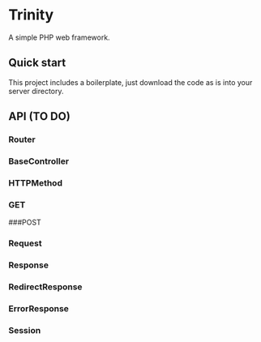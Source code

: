 # Trinity
A simple PHP web framework.

## Quick start
This project includes a boilerplate, just download the code as is into your server directory.

## API (TO DO)

### Router

### BaseController

### HTTPMethod

### GET

###POST

### Request

### Response

### RedirectResponse

### ErrorResponse

### Session
